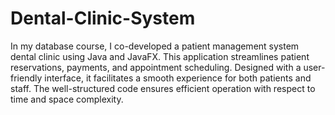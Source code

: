 # Dental-Clinic-System

In my database course, I co-developed a patient management system dental clinic using Java and JavaFX. This application streamlines patient reservations, payments, and appointment scheduling.
Designed with a user-friendly interface, it facilitates a smooth experience for both patients and staff. The well-structured code ensures efficient operation with respect to time and space complexity.
